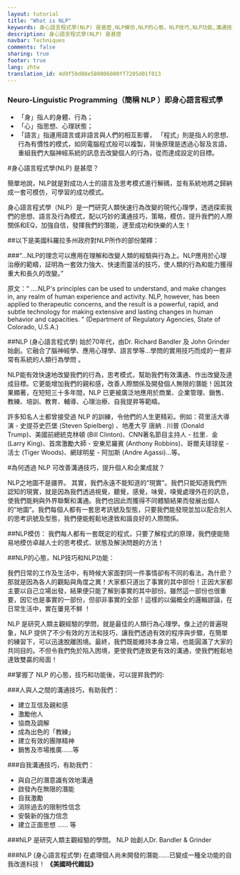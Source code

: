 ```yaml
---
layout: tutorial
title: "What is NLP"
keywords: 身心語言程式學(NLP) 是甚麼,NLP模仿,NLP的心態，NLP技巧,NLP功能,溝通技巧
description: 身心語言程式學(NLP) 是甚麼
navbar: Techniques
comments: false
sharing: true
footer: true
lang: zhtw
translation_id: 4d9f59d08e580006000ff7205d01f013
---
```


### Neuro-Linguistic Programming（簡稱 NLP ）即身心語言程式學


* 「身」指人的身體、行為；
* 「心」指思想、心理狀態；
* 「語言」指運用語言或非語言與人們的相互影響，
「程式」則是指人的思想、行為有慣性的模式，如同電腦程式般可以複製，背後原理是透過心智及言語，重組我們大腦神經系統的訊息去改變個人的行為，從而達成設定的目標。

#身心語言程式學(NLP) 是甚麼？

簡單地說，NLP就是對成功人士的語言及思考模式進行解碼，並有系統地將之歸納成一套可模仿，可學習的成功模式。

身心語言程式學（NLP）是一門研究人類快速行為改變的現代心理學，透過探索我們的思想、語言及行為模式，配以巧妙的溝通技巧，策略，模仿，提升我們的人際關係和EQ，加強自信，發揮我們的潛能，達至成功和快樂的人生！

##以下是美國科羅拉多州政府對NLP所作的部份闡釋：

###“…NLP的理念可以應用在理解和改變人類的經驗與行為上。NLP應用於心理治療的範疇，証明為一套效力強大、快速而靈活的技巧，使人類的行為和能力獲得重大和長久的改變。”

原文：“ ....NLP's principles can be used to understand, and make changes in, any realm of human experience and activity. NLP, however, has been applied to therapeutic concerns, and the result is a powerful, rapid, and subtle technology for making extensive and lasting changes in human behavior and capacities. ” (Department of Regulatory Agencies, State of Colorado, U.S.A.)

##NLP (身心語言程式學)
 始於70年代，由Dr. Richard Bandler 及 John Grinder 始創。它融合了腦神經學、應用心理學、語言學等…學問的實用技巧而成的一套非常有系統的人類行為學問 。

NLP能有效快速地改變我們的行為，思考模式，幫助我們有效溝通、作出改變及達成目標。它更能增加我們的親和感，改善人際關係及開發個人無限的潛能！因其效果顯著，在短短三十多年間，NLP 已更被廣泛地應用於商業、企業管理、銷售、教練、培訓、教育、輔導、心理治療、自我提昇等範疇。

許多知名人士都曾接受過 NLP 的訓練，令他們的人生更精彩。例如：荷里活大導演 - 史提芬史匹堡 (Steven Spielberg) 、地產大亨 唐納 . 川普 (Donald Trump)、美國前總統克林頓 (Bill Clinton)、CNN著名節目主持人 - 拉里．金 (Larry King)、首席激勵大師 - 安東尼羅賓 (Anthony Robbins)、哥爾夫球球星 - 活士 (Tiger Woods)、網球明星 - 阿加斯 (Andre Agassi)...等。

#為何透過 NLP 可改善溝通技巧，提升個人和企業成就？

NLP之地圖不是疆界。 其實，我們永遠不能知道的“現實”。我們只能知道我們所認知的現實，就是因為我們透過視覺，聽覺，感覺，味覺，嗅覺處理外在的訊息，使我們能夠與外界聯繫和溝通。我們也因此而獲得不同體驗結果而發展出個人的“地圖”。我們每個人都有一套思考訊號及型態，只要我們能發現並加以配合別人的思考訊號及型態，我們便能輕鬆地達致和諧良好的人際關係。

##NLP模仿：
我們每人都有一套既定的程式，只要了解程式的原理，我們便能簡易地模仿卓越人士的思考模式、狀態及解決問題的方法！

##NLP的心態，NLP技巧和NLP功能：

我們日常的工作及生活中，有時候大家面對同一件事情卻有不同的看法，為什麽？那就是因為各人的觀點與角度之異！大家都只道出了事實的其中部份！正因大家都主要以自己立場出發，結果便只能了解到事實的其中部份。雖然這一部份也很重要，因它也是事實的一部份，但卻非事實的全部！這樣的以偏概全的邏輯謬論，在日常生活中，實在屢見不鮮 ！

NLP 是研究人類主觀經驗的學問，就是最佳的人類行為心理學。像上述的普遍現象，NLP 提供了不少有效的方法和技巧，讓我們透過有效的程序與步驟，在簡單的練習下，可以迅速脫離困境。最終，我們既能維持本身立場，也能圓滿了大家的共同目的。不但令我們免於陷入困境，更使我們達致更有效的溝通，使我們輕鬆地達致雙贏的局面！

##掌握了 NLP 的心態，技巧和功能後，可以提昇我們的:

###人與人之間的溝通技巧，有助我們：

* 建立互信及親和感
* 激勵他人
* 協商及調解
* 成為出色的「教練」
* 建立有效的團隊精神
* 銷售及市場推廣......等

###自我溝通技巧，有助我們：

* 與自己的潛意識有效地溝通
* 啟發內在無限的潛能
* 自我激勵
* 消除過去的限制性信念
* 安裝新的強力信念
* 建立正面思想 ...... 等

###NLP 是研究人類主觀經驗的學問。
NLP 始創人Dr. Bandler & Grinder

###NLP (身心語言程式學) 在處理個人尚未開發的潛能......已變成一種全功能的自我改進科技！
**《美國時代雜誌》**
